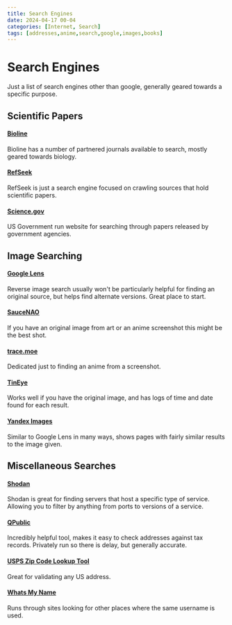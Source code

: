 ```yaml
---
title: Search Engines
date: 2024-04-17 00-04
categories: [Internet, Search]
tags: [addresses,anime,search,google,images,books]
---
```


# Search Engines
Just a list of search engines other than google, generally geared towards a specific purpose.

## Scientific Papers
#### [Bioline](https://bioline.org.br)
Bioline has a number of partnered journals available to search, mostly geared towards biology.
#### [RefSeek](https://refseek.com)
RefSeek is just a search engine focused on crawling sources that hold scientific papers.
#### [Science.gov](https://science.gov)
US Government run website for searching through papers released by government agencies.
## Image Searching
#### [Google Lens](https://www.google.com/imghp)
Reverse image search usually won't be particularly helpful for finding an original source, but helps find alternate versions. Great place to start.
#### [SauceNAO](https://saucenao.com/)
If you have an original image from art or an anime screenshot this might be the best shot.
#### [trace.moe](https://trace.moe/)
Dedicated just to finding an anime from a screenshot.
#### [TinEye](https://tineye.com/)
Works well if you have the original image, and has logs of time and date found for each result.
#### [Yandex Images](https://yandex.com/images/)
Similar to Google Lens in many ways, shows pages with fairly similar results to the image given.

## Miscellaneous Searches
#### [Shodan](https://shodan.io/)
Shodan is great for finding servers that host a specific type of service. Allowing you to filter by anything from ports to versions of a service.
#### [QPublic](https://qpublic.schneidercorp.com)
Incredibly helpful tool, makes it easy to check addresses against tax records. Privately run so there is delay, but generally accurate.
#### [USPS Zip Code Lookup Tool](https://tools.usps.com/zip-code-lookup.htm)
Great for validating any US address.

#### [Whats My Name](https://whatsmyname.app/)
Runs through sites looking for other places where the same username is used. 

